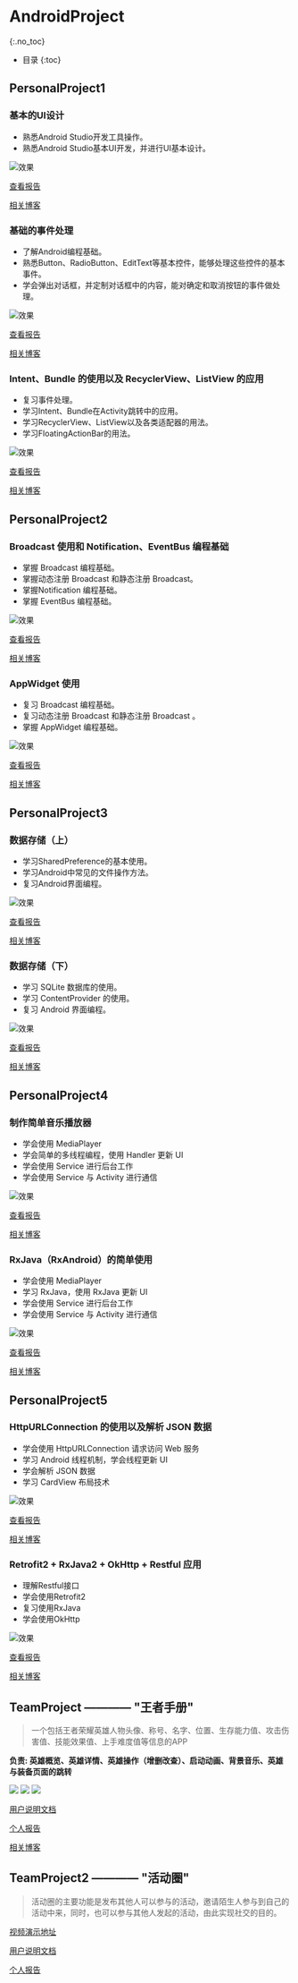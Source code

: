 # AndroidProject
{:.no_toc}

* 目录
{:toc}

## PersonalProject1
### 基本的UI设计
- 熟悉Android Studio开发工具操作。
- 熟悉Android Studio基本UI开发，并进行UI基本设计。

![效果](http://blog.janking.cn/post/android1/20180929230801598.png) 

[查看报告](PersonalProject1/report/Thursday/16340215wangjian/16340215王建lab1) 

[相关博客](https://blog.janking.cn/post/android1.html) 

### 基础的事件处理
- 了解Android编程基础。
- 熟悉Button、RadioButton、EditText等基本控件，能够处理这些控件的基本事件。
- 学会弹出对话框，并定制对话框中的内容，能对确定和取消按钮的事件做处理。

![效果](http://blog.janking.cn/post/android2/success.jpg) 

[查看报告](PersonalProject1/report/Thursday/16340215wangjian/16340215王建lab2) 

[相关博客](https://blog.janking.cn/post/android2.html) 


### Intent、Bundle 的使用以及 RecyclerView、ListView 的应用
- 复习事件处理。
- 学习Intent、Bundle在Activity跳转中的应用。
- 学习RecyclerView、ListView以及各类适配器的用法。
- 学习FloatingActionBar的用法。

![效果](http://blog.janking.cn/post/android3/1539495186387.png) 

[查看报告](PersonalProject1/report/Thursday/16340215wangjian/16340215王建lab3) 

[相关博客](https://blog.janking.cn/post/android3.html) 

## PersonalProject2

### Broadcast 使用和 Notification、EventBus 编程基础

- 掌握 Broadcast 编程基础。
- 掌握动态注册 Broadcast 和静态注册 Broadcast。
- 掌握Notification 编程基础。
- 掌握 EventBus 编程基础。

![效果](https://blog.janking.cn/post/android4/broadcast.gif) 

[查看报告](PersonalProject2/report/Thursday/16340215wangjian/16340215王建lab4and5) 

[相关博客](https://blog.janking.cn/post/android4.html) 

### AppWidget 使用

- 复习 Broadcast 编程基础。
- 复习动态注册 Broadcast 和静态注册 Broadcast 。
- 掌握 AppWidget 编程基础。

![效果](http://blog.janking.cn/post/android5/GIF-1540489328401.gif) 

[查看报告](PersonalProject2/report/Thursday/16340215wangjian/16340215王建lab4and5) 

[相关博客](https://blog.janking.cn/post/android5.html) 

## PersonalProject3

### 数据存储（上）

- 学习SharedPreference的基本使用。
- 学习Android中常见的文件操作方法。
- 复习Android界面编程。

![效果](http://blog.janking.cn/post/android6/GIF.gif) 

[查看报告](PersonalProject3/report/Thursday/16340215wangjian/16340215王建lab6and7) 

[相关博客](https://blog.janking.cn/post/android6.html) 


### 数据存储（下）

- 学习 SQLite 数据库的使用。
- 学习 ContentProvider 的使用。
- 复习 Android 界面编程。

![效果](http://blog.janking.cn/post/android7/GIF-1542127554823.gif) 

[查看报告](PersonalProject3/report/Thursday/16340215wangjian/16340215王建lab6and7) 

[相关博客](https://blog.janking.cn/post/android7.html) 


## PersonalProject4

### 制作简单音乐播放器

- 学会使用 MediaPlayer
- 学会简单的多线程编程，使用 Handler 更新 UI
- 学会使用 Service 进行后台工作
- 学会使用 Service 与 Activity 进行通信

![效果](http://blog.janking.cn/post/android8/gif5%E6%96%B0%E6%96%87%E4%BB%B6.gif) 

[查看报告](PersonalProject4/report/Thursday/16340215wangjian/16340215王建lab8) 

[相关博客](https://blog.janking.cn/post/android8.html) 

### RxJava（RxAndroid）的简单使用

- 学会使用 MediaPlayer
- 学习 RxJava，使用 RxJava 更新 UI
- 学会使用 Service 进行后台工作
- 学会使用 Service 与 Activity 进行通信

![效果](http://blog.janking.cn/post/android8/gif5%E6%96%B0%E6%96%87%E4%BB%B6.gif) 

[查看报告](PersonalProject5/report/Thursday/16340215王建lab8) 

[相关博客](https://blog.janking.cn/post/android9.html) 

## PersonalProject5


### HttpURLConnection 的使用以及解析 JSON 数据

- 学会使用 HttpURLConnection 请求访问 Web 服务
- 学习 Android 线程机制，学会线程更新 UI
- 学会解析 JSON 数据
- 学习 CardView 布局技术

![效果](http://blog.janking.cn/post/android10/gif5.gif) 

[查看报告](PersonalProject5/report/Thursday/16340215王建lab10) 

[相关博客](https://blog.janking.cn/post/android10.html) 

### Retrofit2 + RxJava2 + OkHttp + Restful 应用

- 理解Restful接口
- 学会使用Retrofit2
- 复习使用RxJava
- 学会使用OkHttp

![效果](http://blog.janking.cn/post/android11/%E6%95%88%E6%9E%9C.gif) 

[查看报告](PersonalProject5/report/Thursday/16340215王建lab11) 

[相关博客](https://blog.janking.cn/post/android11.html) 


## TeamProject ———— "王者手册"

> 一个包括王者荣耀英雄人物头像、称号、名字、位置、生存能力值、攻击伤害值、技能效果值、上手难度值等信息的APP

**负责: 英雄概览、英雄详情、英雄操作（增删改查）、启动动画、背景音乐、英雄与装备页面的跳转**

![](http://blog.janking.cn/post/android-pro1/1543053765227.png)
![](http://blog.janking.cn/post/android-pro1/1543053897874.png)
![](http://blog.janking.cn/post/android-pro1/detail_hero.png)

[用户说明文档](TeamProject1/report/Group1/用户说明文档)

[个人报告](TeamProject1/report/Group1/16340215wangjian/AndroidReport)

[相关博客](https://blog.janking.cn/post/android-pro1.html)

## TeamProject2 ———— "活动圈"

> 活动圈的主要功能是发布其他人可以参与的活动，邀请陌生人参与到自己的活动中来，同时，也可以参与其他人发起的活动，由此实现社交的目的。

[视频演示地址](https://github.com/JankingWon/AndroidProject/blob/master/TeamProject2/report/Group1/%E5%B1%95%E7%A4%BA%E8%B5%84%E6%96%99/group1demo.mp4)

[用户说明文档](TeamProject2/report/Group1/项目文档/用户说明文档)

[个人报告](TeamProject2/report/Group1/个人报告/16340215_王建_个人报告)
